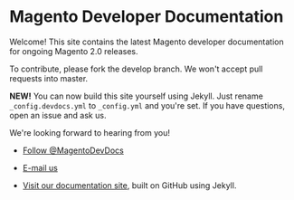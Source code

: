 Magento Developer Documentation 
=================================

Welcome! This site contains the latest Magento developer documentation for ongoing Magento 2.0 releases.

To contribute, please fork the develop branch. We won't accept pull requests into master.

**NEW!** You can now build this site yourself using Jekyll. Just rename `_config.devdocs.yml` to `_config.yml` and you're set. If you have questions, open an issue and ask us.

We're looking forward to hearing from you!

*	<a href="https://twitter.com/MagentoDevDocs" class="twitter-follow-button" data-show-count="false">Follow @MagentoDevDocs</a>
<script>!function(d,s,id){var js,fjs=d.getElementsByTagName(s)[0],p=/^http:/.test(d.location)?'http':'https';if(!d.getElementById(id)){js=d.createElement(s);js.id=id;js.src=p+'://platform.twitter.com/widgets.js';fjs.parentNode.insertBefore(js,fjs);}}(document, 'script', 'twitter-wjs');</script>

*	<a href="mailto:DL-Magento-Doc-Feedback@ebay.com">E-mail us</a>

*	<a href="http://devdocs.magento.com">Visit our documentation site</a>, built on GitHub using Jekyll.

